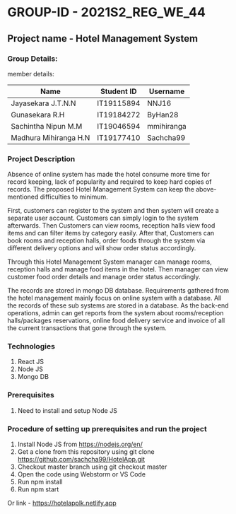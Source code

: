# GROUP-ID - 2021S2_REG_WE_44 #

## Project name - Hotel Management System ##

### Group Details: ###

member details:

| Name  | Student ID | Username |
| ------------- | ------------- | ------------- |
| Jayasekara J.T.N.N  | IT19115894  | NNJ16  |
| Gunasekara R.H  | IT19184272  | ByHan28  |
| Sachintha Nipun M.M  | IT19046594  | mmihiranga  |
| Madhura Mihiranga H.N  | IT19177410  | Sachcha99  |

### Project Description ###

Absence of online system has made the hotel consume more time for record keeping, lack of popularity and required to keep hard copies of records. The proposed Hotel Management System can keep the above-mentioned difficulties to minimum.   

First, customers can register to the system and then system will create a separate user account. Customers can simply login to the system afterwards. Then Customers can view rooms, reception halls view food items and can filter items by category easily. After that, Customers can book rooms and reception halls, order foods through the system via different delivery options and will show order status accordingly. 

Through this Hotel Management System manager can manage rooms, reception halls and manage food items in the hotel. Then manager can view customer food order details and manage order status accordingly. 

The records are stored in mongo DB database. Requirements gathered from the hotel management mainly focus on online system with a database. All the records of these sub systems are stored in a database.   As the back-end operations, admin can get reports from the system about rooms/reception halls/packages reservations, online food delivery service and invoice of all the current transactions that gone through the system.

### Technologies ###

1. React JS
2. Node JS
3. Mongo DB

### Prerequisites ###

1. Need to install and setup Node JS

### Procedure of setting up prerequisites and run the project ###

1. Install Node JS from https://nodejs.org/en/
2. Get a clone from this repository using git clone https://github.com/sachcha99/HotelApp.git
3. Checkout master branch using git checkout master
4. Open the code using Webstorm or VS Code
5. Run npm install
6. Run npm start

Or link - https://hotelapplk.netlify.app
